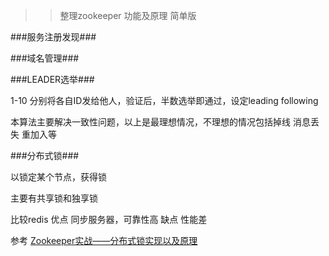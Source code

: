 >> 整理zookeeper 功能及原理  简单版


###服务注册发现###

###域名管理###

###LEADER选举###

1-10 分别将各自ID发给他人，验证后，半数选举即通过，设定leading following

本算法主要解决一致性问题，以上是最理想情况，不理想的情况包括掉线 消息丢失 重加入等


###分布式锁###

以锁定某个节点，获得锁

主要有共享锁和独享锁

比较redis  优点  同步服务器，可靠性高
           缺点  性能差

参考
[Zookeeper实战——分布式锁实现以及原理](https://blog.csdn.net/KIMTOU/article/details/124846719)
